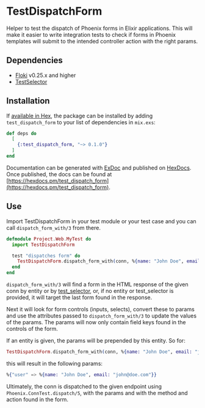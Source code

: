 # TestDispatchForm

Helper to test the dispatch of Phoenix forms in Elixir applications. This will
make it easier to write integration tests to check if forms in Phoenix templates
will submit to the intended controller action with the right params.

## Dependencies

- [Floki](https://github.com/philss/floki) v0.25.x and higher
- [TestSelector](https://github.com/DefactoSoftware/test_selector)

## Installation

If [available in Hex](https://hex.pm/docs/publish), the package can be installed
by adding `test_dispatch_form` to your list of dependencies in `mix.exs`:

```elixir
def deps do
  [
    {:test_dispatch_form, "~> 0.1.0"}
  ]
end
```

Documentation can be generated with [ExDoc](https://github.com/elixir-lang/ex_doc)
and published on [HexDocs](https://hexdocs.pm). Once published, the docs can
be found at [https://hexdocs.pm/test_dispatch_form](https://hexdocs.pm/test_dispatch_form).

## Use

Import TestDispatchForm in your test module or your test case and you can call
`dispatch_form_with/3` from there.


```elixir
defmodule Project.Web.MyTest do
  import TestDispatchForm

  test "dispatches form" do
    TestDispatchForm.dispatch_form_with(conn, %{name: "John Doe", email: "john@doe.com"}, :user)
  end
end
```

`dispatch_form_with/3` will find a form in the HTML response of the given conn by
entity or by [test_selector](https://github.com/DefactoSoftware/test_selector),
or, if no entity or test_selector is provided, it will target the last form found
in the response.

Next it will look for form controls (inputs, selects), convert these to params
and use the attributes passed to `dispatch_form_with/3` to update the values of
the params. The params will now only contain field keys found in the controls of
the form.

If an entity is given, the params will be prepended by this entity. So for:

```elixir
TestDispatchForm.dispatch_form_with(conn, %{name: "John Doe", email: "john@doe.com"}, :user)
```

this will result in the following params:

```elixir
%{"user" => %{name: "John Doe", email: "john@doe.com"}}
```

Ultimately, the conn is dispatched to the given endpoint using
`Phoenix.ConnTest.dispatch/5`, with the params and with the method and action
found in the form.
